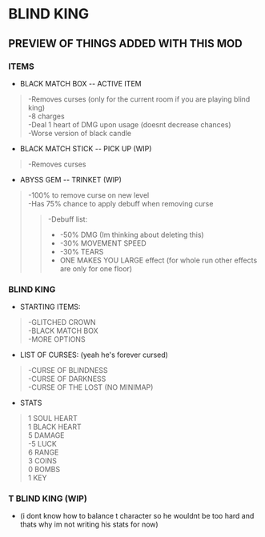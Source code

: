# BLIND KING
## PREVIEW OF THINGS ADDED WITH THIS MOD

### ITEMS 
- BLACK MATCH BOX -- ACTIVE ITEM 
> -Removes curses (only for the current room if you are playing blind king) <br>
> -8 charges <br>
> -Deal 1 heart of DMG upon usage (doesnt decrease chances) <br>
> -Worse version of black candle <br>
- BLACK MATCH STICK -- PICK UP (WIP) <br>
> -Removes curses <br>
- ABYSS GEM -- TRINKET (WIP)
> -100% to remove curse on new level <br>
> -Has 75% chance to apply debuff when removing curse <br>
>> -Debuff list:
>> * -50% DMG (Im thinking about deleting this) <br>
>> * -30% MOVEMENT SPEED <br>
>> * -30% TEARS  <br>
>> * ONE MAKES YOU LARGE effect (for whole run other effects are only for one floor)

### BLIND KING
- STARTING ITEMS:
> -GLITCHED CROWN <br>
> -BLACK MATCH BOX <br>
> -MORE OPTIONS <br>
- LIST OF CURSES: (yeah he's forever cursed)
> -CURSE OF BLINDNESS <br>
> -CURSE OF DARKNESS <br>
> -CURSE OF THE LOST (NO MINIMAP)
- STATS
> 1 SOUL HEART <br>
> 1 BLACK HEART <br>
> 5 DAMAGE <br>
> -5 LUCK <br>
> 6 RANGE <br>
> 3 COINS <br>
> 0 BOMBS <br>
> 1 KEY

### T BLIND KING (WIP)
- (i dont know how to balance t character so he wouldnt be too hard and thats why im not writing his stats for now)
